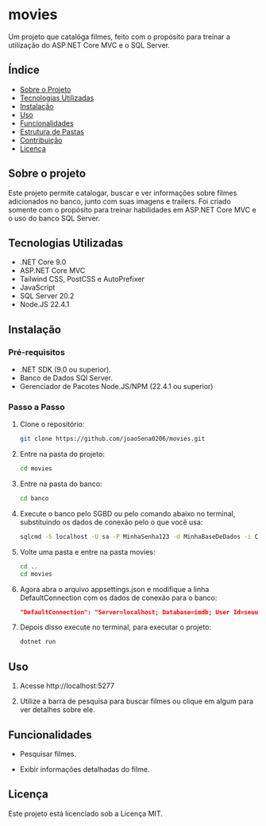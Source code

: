 # movies

Um projeto que catalóga filmes, feito com o propósito para treinar a utilização do ASP.NET Core MVC e o SQL Server.

## Índice

- [Sobre o Projeto](#sobre-o-projeto)
- [Tecnologias Utilizadas](#tecnologias-utilizadas)
- [Instalação](#instalação)
- [Uso](#uso)
- [Funcionalidades](#funcionalidades)
- [Estrutura de Pastas](#estrutura-de-pastas)
- [Contribuição](#contribuição)
- [Licença](#licença)

## Sobre o projeto

Este projeto permite catalogar, buscar e ver informações sobre filmes adicionados no banco, junto com suas imagens e trailers.
Foi criado somente com o propósito para treinar habilidades em ASP.NET Core MVC e o uso do banco SQL Server.

## Tecnologias Utilizadas

- .NET Core 9.0
- ASP.NET Core MVC
- Tailwind CSS, PostCSS e AutoPrefixer
- JavaScript
- SQL Server 20.2
- Node.JS 22.4.1

## Instalação

### Pré-requisitos

- .NET SDK (9.0 ou superior).
- Banco de Dados SQl Server.
- Gerenciador de Pacotes Node.JS/NPM (22.4.1 ou superior)

### Passo a Passo

1. Clone o repositório:
	```bash
	git clone https://github.com/joaoSena0206/movies.git
	```
	
2. Entre na pasta do projeto:
	```bash
	cd movies
	```
	
3. Entre na pasta do banco:
	```bash
	cd banco
	```
	
4. Execute o banco pelo SGBD ou pelo comando abaixo no terminal, substituindo os dados de conexão pelo o que você usa:
	```bash
	sqlcmd -S localhost -U sa -P MinhaSenha123 -d MinhaBaseDeDados -i Criacao.sql
	```
	
5. Volte uma pasta e entre na pasta movies:
	```bash
	cd ..
	cd movies
	```
	
6. Agora abra o arquivo appsettings.json e modifique a linha DefaultConnection com os dados de conexão para o banco:
	```json
	"DefaultConnection": "Server=localhost; Database=imdb; User Id=seuuserid; Password=suasenha; TrustServerCertificate=True"
	```
	
7. Depois disso execute no terminal, para executar o projeto:
	```bash
	dotnet run
	```
	
## Uso

1. Acesse http://localhost:5277

2. Utilize a barra de pesquisa para buscar filmes ou clique em algum para ver detalhes sobre ele.

## Funcionalidades

- Pesquisar filmes.

- Exibir informações detalhadas do filme.

## Licença

Este projeto está licenciado sob a Licença MIT.